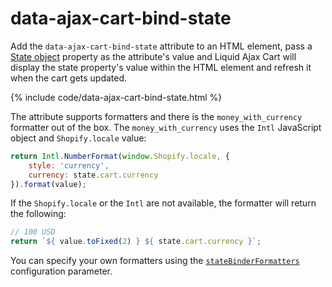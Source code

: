 # data-ajax-cart-bind-state

Add the `data-ajax-cart-bind-state` attribute to an HTML element, pass a [State object](/reference/state/) property as the attribute's value and Liquid Ajax Cart will display the state property's value within the HTML element and refresh it when the cart gets updated.

{% include code/data-ajax-cart-bind-state.html %}

The attribute supports formatters and there is the `money_with_currency` formatter out of the box. The `money_with_currency` uses the `Intl` JavaScript object and `Shopify.locale` value:

```javascript
return Intl.NumberFormat(window.Shopify.locale, { 
	style: 'currency',
	currency: state.cart.currency
}).format(value);
```

If the `Shopify.locale` or the `Intl` are not available, the formatter will return the following:
```javascript
// 100 USD
return `${ value.toFixed(2) } ${ state.cart.currency }`;
```

You can specify your own formatters using the [`stateBinderFormatters`](/reference/stateBinderFormatters/) configuration parameter.